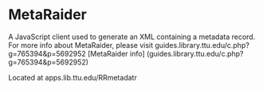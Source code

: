 # MetaRaider
A JavaScript client used to generate an XML containing a metadata record. For more info about MetaRaider, please visit guides.library.ttu.edu/c.php?g=765394&p=5692952
[MetaRaider info] (guides.library.ttu.edu/c.php?g=765394&p=5692952)

Located at apps.lib.ttu.edu/RRmetadatr
